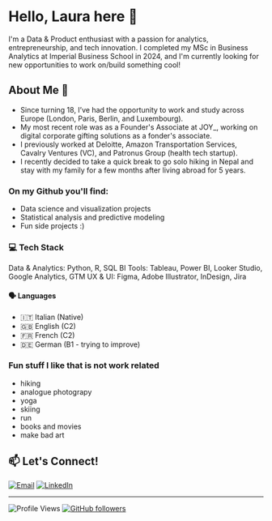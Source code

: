# Hello, Laura here 👋 

I'm a Data & Product enthusiast with a passion for analytics, entrepreneurship, and tech innovation. I completed my MSc in Business Analytics at Imperial Business School in 2024, and I'm currently looking for new opportunities to work on/build something cool!

## About Me 👀
- Since turning 18, I’ve had the opportunity to work and study across Europe (London, Paris, Berlin, and Luxembourg).
- My most recent role was as a Founder's Associate at JOY_, working on digital corporate gifting solutions as a fonder's associate.
- I previously worked at Deloitte, Amazon Transportation Services, Cavalry Ventures (VC), and Patronus Group (health tech startup).
- I recently decided to take a quick break to go solo hiking in Nepal and stay with my family for a few months after living abroad for 5 years.

### On my Github you'll find:

- Data science and visualization projects
- Statistical analysis and predictive modeling
- Fun side projects :)

###  💻 Tech Stack

Data & Analytics: Python, R, SQL
BI Tools: Tableau, Power BI, Looker Studio, Google Analytics, GTM
UX & UI: Figma, Adobe Illustrator, InDesign, Jira

#### 🗣️ Languages
- 🇮🇹 Italian (Native)
- 🇬🇧 English (C2)
- 🇫🇷 French (C2)
- 🇩🇪 German (B1 - trying to improve)

### Fun stuff I like that is not work related
- hiking
- analogue photograpy
- yoga
- skiing
- run
- books and movies
- make bad art

## 📫 Let's Connect!
[![Email](https://img.shields.io/badge/Email-laurazecca01%40gmail.com-red?style=for-the-badge&logo=gmail)](mailto:laurazecca01@gmail.com)
[![LinkedIn](https://img.shields.io/badge/LinkedIn-Laura%20Zecca-blue?style=for-the-badge&logo=linkedin)](https://www.linkedin.com/in/laurazecca)

---
![Profile Views](https://komarev.com/ghpvc/?username=yourgithubusername&color=brightgreen)
[![GitHub followers](https://img.shields.io/github/followers/yourgithubusername?label=Follow&style=social)](https://github.com/yourgithubusername)
